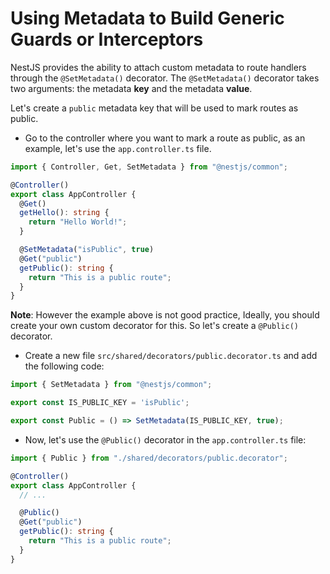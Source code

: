 # Using Metadata to Build Generic Guards or Interceptors

NestJS provides the ability to attach custom metadata to route handlers through the `@SetMetadata()` decorator.
The `@SetMetadata()` decorator takes two arguments: the metadata **key** and the metadata **value**.

Let's create a `public` metadata key that will be used to mark routes as public.

- Go to the controller where you want to mark a route as public, as an example, let's use the `app.controller.ts` file.

```typescript app.controller.ts
import { Controller, Get, SetMetadata } from "@nestjs/common";

@Controller()
export class AppController {
  @Get()
  getHello(): string {
    return "Hello World!";
  }

  @SetMetadata("isPublic", true)
  @Get("public")
  getPublic(): string {
    return "This is a public route";
  }
}
```

**Note**: However the example above is not good practice, Ideally, you should create your own custom decorator for this. So let's create a `@Public()` decorator.

- Create a new file `src/shared/decorators/public.decorator.ts` and add the following code:

```typescript public.decorator.ts
import { SetMetadata } from "@nestjs/common";

export const IS_PUBLIC_KEY = 'isPublic';

export const Public = () => SetMetadata(IS_PUBLIC_KEY, true);
```

- Now, let's use the `@Public()` decorator in the `app.controller.ts` file:

```typescript app.controller.ts
import { Public } from "./shared/decorators/public.decorator";

@Controller()
export class AppController {
  // ...

  @Public()
  @Get("public")
  getPublic(): string {
    return "This is a public route";
  }
}
```
